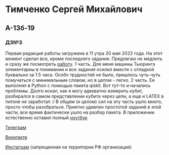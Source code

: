 # Тимченко Сергей Михайлович 
## А-13б-19 
### ДЗ№3

Первая редакция работы загружена в 11 утра 20 мая 2022 года. На этот момент сделал все, кроме последнего задания.
Предлагаю не медлить и сразу же посмотреть [работу](TMV_3_Timchenko.pdf).
1 часть. 
Для меня машины Тьюринга элементарны в понимании и все задания осилил вместе с отладкой буквально за 1.5 часа. Особо трудностей не было, пришлось чуть-чуть помучаться с минимальным словом, но в целом - легко. 
2 часть. 
Ее выполнял в Python с помощью пакета qiskit. Вот тут-то и начались проблемы. Долго искал, как я могу адекватно измерить кубит, разбирался в самом представлении кубита через цепи, а еще и LATEX в питоне не заработал :/ В общем (и целом) сил на эту часть ушло много, просто чтобы разобраться. Приятно удивлен простотой заданий в этой части, все время фактически ушло на разбор пакета. 
В приложении естественно оставил полный [ноутбук](Quantum_task.ipynb)

[Телеграм](t.me\s3tout) 

[Вконтакте](vk.com\s3tout)

[Инстаграм](instagram.com\_sergtim_) (запрещенная на территории РФ организация)
